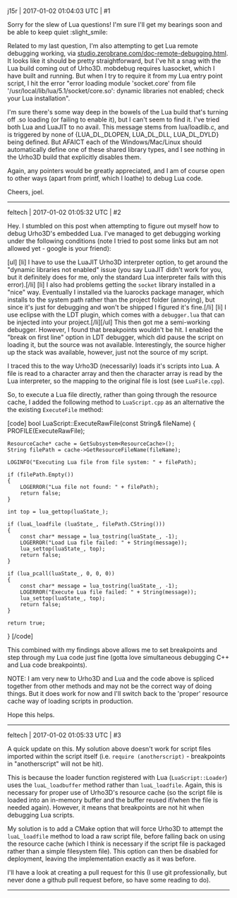 j15r | 2017-01-02 01:04:03 UTC | #1

Sorry for the slew of Lua questions! I'm sure I'll get my bearings soon and be able to keep quiet :slight_smile:

Related to my last question, I'm also attempting to get Lua remote debugging working, via [studio.zerobrane.com/doc-remote-debugging.html](https://studio.zerobrane.com/doc-remote-debugging.html). It looks like it should be pretty straightforward, but I've hit a snag with the Lua build coming out of Urho3D. mobdebug requires luasocket, which I have built and running. But when I try to require it from my Lua entry point script, I hit the error "error loading module 'socket.core' from file '/usr/local/lib/lua/5.1/socket/core.so': dynamic libraries not enabled; check your Lua installation".

I'm sure there's some way deep in the bowels of the Lua build that's turning off .so loading (or failing to enable it), but I can't seem to find it. I've tried both Lua and LuaJIT to no avail. This message stems from lua/loadlib.c, and is triggered by none of {LUA_DL_DLOPEN, LUA_DL_DLL, LUA_DL_DYLD} being defined. But AFAICT each of the Windows/Mac/Linux should automatically define one of these shared library types, and I see nothing in the Urho3D build that explicitly disables them.

Again, any pointers would be greatly appreciated, and I am of course open to other ways (apart from printf, which I loathe) to debug Lua code.

Cheers,
joel.

-------------------------

feltech | 2017-01-02 01:05:32 UTC | #2

Hey.  I stumbled on this post when attempting to figure out myself how to debug Urho3D's embedded Lua.  I've managed to get debugging working under the following conditions (note I tried to post some links but am not allowed yet - google is your friend):

[ul]
[li] I have to use the LuaJIT Urho3D interpreter option, to get around the "dynamic libraries not enabled" issue (you say LuaJIT didn't work for you, but it definitely does for me, only the standard Lua interpreter fails with this error).[/li]
[li] I also had problems getting the `socket` library installed in a "nice" way.  Eventually I installed via the luarocks package manager, which installs to the system path rather than the project folder (annoying), but since it's just for debugging and won't be shipped I figured it's fine.[/li]
[li] I use eclipse with the LDT plugin, which comes with a `debugger.lua` that can be injected into your project.[/li][/ul]
This then got me a semi-working debugger.  However, I found that breakpoints wouldn't be hit.  I enabled the "break on first line" option in LDT debugger, which did pause the script on loading it, but the source was not available.  Interestingly, the source higher up the stack was available, however, just not the source of my script.

I traced this to the way Urho3D (necessarily) loads it's scripts into Lua.  A file is read to a character array and then the character array is read by the Lua interpreter, so the mapping to the original file is lost (see `LuaFile.cpp`).

So, to execute a Lua file directly, rather than going through the resource cache, I added the following method to `LuaScript.cpp` as an alternative the the existing `ExecuteFile` method:

[code]
bool LuaScript::ExecuteRawFile(const String& fileName)
{
    PROFILE(ExecuteRawFile);

    ResourceCache* cache = GetSubsystem<ResourceCache>();
    String filePath = cache->GetResourceFileName(fileName);

    LOGINFO("Executing Lua file from file system: " + filePath);

    if (filePath.Empty())
    {
        LOGERROR("Lua file not found: " + filePath);
    	return false;
    }

    int top = lua_gettop(luaState_);

    if (luaL_loadfile (luaState_, filePath.CString()))
    {
        const char* message = lua_tostring(luaState_, -1);
        LOGERROR("Load Lua file failed: " + String(message));
        lua_settop(luaState_, top);
        return false;
    }

    if (lua_pcall(luaState_, 0, 0, 0))
    {
        const char* message = lua_tostring(luaState_, -1);
        LOGERROR("Execute Lua file failed: " + String(message));
        lua_settop(luaState_, top);
        return false;
    }

    return true;
}
[/code]

This combined with my findings above allows me to set breakpoints and step through my Lua code just fine (gotta love simultaneous debugging C++ and Lua code breakpoints).

NOTE: I am very new to Urho3D and Lua and the code above is spliced together from other methods and may not be the correct way of doing things.  But it does work for now and I'll switch back to the 'proper' resource cache way of loading scripts in production.

Hope this helps.

-------------------------

feltech | 2017-01-02 01:05:33 UTC | #3

A quick update on this.  My solution above doesn't work for script files imported within the script itself (i.e. `require (anotherscript)` - breakpoints in "anotherscript" will not be hit).

This is because the loader function registered with Lua (`LuaScript::Loader`) uses the `luaL_loadbuffer` method rather than `luaL_loadfile`.  Again, this is necessary for proper use of Urho3D's resource cache (so the script file is loaded into an in-memory buffer and the buffer reused if/when the file is needed again).  However, it means that breakpoints are not hit when debugging Lua scripts.

My solution is to add a CMake option that will force Urho3D to attempt the `luaL_loadfile` method to load a raw script file, before falling back on using the resource cache (which I think is necessary if the script file is packaged rather than a simple filesystem file).  This option can then be disabled for deployment, leaving the implementation exactly as it was before.

I'll have a look at creating a pull request for this (I use git professionally, but never done a github pull request before, so have some reading to do).

-------------------------

